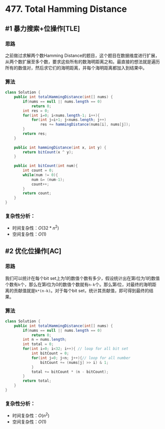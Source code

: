 # 477. Total Hamming Distance

## #1 暴力搜索+位操作[TLE]

### 思路

之前做过求解两个数Hamming Distance的题目，这个题目在数据维度进行扩展，从两个数扩展至多个数，要求这些所有的数海明距离之和。最直接的想法就是遍历所有的数值对，然后求它们的海明距离，并每个海明距离都加入到结果中。

### 算法

```java
class Solution {
    public int totalHammingDistance(int[] nums) {
        if(nums == null || nums.length == 0)
            return 0;
        int res = 0;
        for(int i=0; i<nums.length-1; i++){
            for(int j=i+1; j<nums.length; j++)
                res += hammingDistance(nums[i], nums[j]);
        }
        return res;
    }
    
    public int hammingDistance(int x, int y) {
        return bitCount(x ^ y);
    }
    
    public int bitCount(int num){
        int count = 0;
        while(num != 0){
            num &= (num-1);
            count++;
        }
        return count;
    }
}
```

### 复杂性分析：

- 时间复杂性：$O(32*n^2)$
- 空间复杂性：$O(1)$

## #2 优化位操作[AC]

### 思路

我们可以统计在每个bit set上为1的数值个数有多少，假设统计出在第i位为1的数值个数有`k`个，那么在第i位为0的数值个数就有`n-k`个。那么第i位，对最终的海明距离的贡献值就是`k*(n-k)`。对于每个bit set，统计其贡献值，即可得到最终的结果。

### 算法

```java
class Solution {
    public int totalHammingDistance(int[] nums) {
        if(nums == null || nums.length == 0)
            return 0;
        int n = nums.length;
        int total = 0;
        for(int i=0; i<32; i++){ // loop for all bit set
            int bitCount = 0;
            for(int j=0; j<n; j++){// loop for all number
                bitCount += (nums[j] >> i) & 1;
            }
            total += bitCount * (n - bitCount);
        }
        return total;
    }
}
```

### 复杂性分析：

- 时间复杂性：$O(n^2)$
- 空间复杂性：$O(1)$

